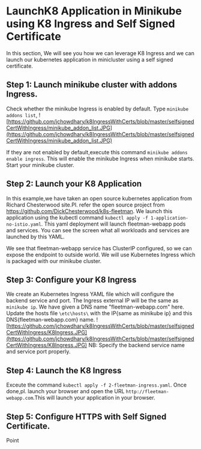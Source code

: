 # LaunchK8 Application in Minikube using K8 Ingress and Self Signed Certificate
In this section, We will see you how we can  leverage K8 Ingress and we can launch our kubernetes application in minicluster using a self signed certificate.

## Step 1: Launch minikube cluster with addons Ingress.
Check whether the minikube Ingress is enabled by default. Type `minikube addons list`, 
![https://github.com/jchowdhary/k8IngressWithCerts/blob/master/selfsignedCertWithIngress/minikube_addon_list.JPG](https://github.com/jchowdhary/k8IngressWithCerts/blob/master/selfsignedCertWithIngress/minikube_addon_list.JPG)

If they are not enabled by default,execute this command `minikube addons enable ingress`. This will enable the minikube Ingress when minikube starts.
Start your minikube cluster.

## Step 2: Launch your K8 Application
In this example,we have taken an open source kubernetes application from Richard Chesterwood site.Pl. refer the open source project from https://github.com/DickChesterwood/k8s-fleetman. We launch this application using the kubectl command `kubectl apply -f 1-application-no-istio.yaml`. This yaml deployment will launch fleetman-webapp pods and services.
You can see the screen what all workloads and services are launched by this YAML.

We see that fleetman-webapp service has ClusterIP configured, so we can expose the endpoint to outside world. We will use Kubernetes Ingress which is packaged with our minikube cluster.

## Step 3: Configure your K8 Ingress
We create an Kubernetes Ingress YAML file which will configure the backend service and port. The Ingress external IP will be the same as `minikube ip`. We have given a DNS name "fleetman-webapp.com" here. Update the hosts file `\etc\hosts\`  with the IP{same as minikube ip} and this DNS{fleetman-webapp.com} name.
![https://github.com/jchowdhary/k8IngressWithCerts/blob/master/selfsignedCertWithIngress/K8Ingress.JPG](https://github.com/jchowdhary/k8IngressWithCerts/blob/master/selfsignedCertWithIngress/K8Ingress.JPG)
NB: Specify the backend service name and service  port properly.

## Step 4: Launch the K8 Ingress
Exceute the command `kubectl apply -f 2-fleetman-ingress.yaml`. Once done,pl. launch your browser and open the URL `http://fleetman-webapp.com`.This will launch your application in your browser.

## Step 5: Configure HTTPS with Self Signed Certificate.

Point 
